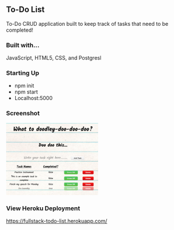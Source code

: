 
## To-Do List

To-Do CRUD application built to keep track of tasks that need to be completed! 

### Built with...

JavaScript, HTML5, CSS, and Postgresl

### Starting Up

  - npm init
  - npm start
  - Localhost:5000

### Screenshot

<img src="Screenshot/todolist.png" width="50%"/>

### View Heroku Deployment 

https://fullstack-todo-list.herokuapp.com/
